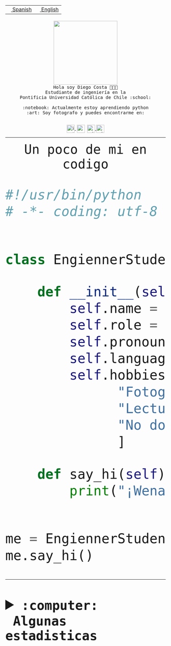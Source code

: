 <table border="0"  align="right">
 <tr><td><a href="README.md"><img src="https://upload.wikimedia.org/wikipedia/commons/thumb/8/89/Bandera_de_Espa%C3%B1a.svg/1200px-Bandera_de_Espa%C3%B1a.svg.png" height="10"> Spanish</a></td>
 <td><a href="README.en.md"><img src="https://upload.wikimedia.org/wikipedia/commons/a/a4/Flag_of_the_United_States.svg" height="10"> English</a></td></tr>
</table><br><br><br>


<p align="center">
  <img src="https://github.com/diegocostares/diegocostares/blob/main/Images/aaa2.gif?raw=true" height="200px" weight="200px">
  <br><samp>
    Hola soy Diego Costa 👨🏻‍💻<br>
    Estudiante de ingeniería en la <br>
    Pontificia Universidad Católica de Chile :school:<br>
  <br>
    :notebook: Actualmente estoy aprendiendo python <br>
    :art: Soy fotografo y puedes encontrarme en: <br>
  <br></samp>
  
</p>

<p align="center">
   <a href="https://instagram.com/diegocosta_no" target="blank">
    <img 
    align="center" src="https://cdn.jsdelivr.net/npm/simple-icons@3.0.1/icons/instagram.svg" alt="instagram" height="25px" width="25px" />
  </a>
  <a style="border: 3px solid; color: white;"href="https://t.me/diegocosta_no" target="blank">
  <img
  align="center" alt="Telegram" width="25px" src="https://icons-for-free.com/iconfiles/png/512/Telegram-1324888767380505522.png" />
</a>
<a href="https://api.whatsapp.com/send?phone=56971897835&text=Hola!" target="blank">
  <img
  align="center" alt="wtsp" width="25px" src="https://img.icons8.com/pastel-glyph/2x/whatsapp--v2.png" />
</a>
<a href="https://www.linkedin.com/in/diego-costa-786249213/" target="blank">
  <img
  align="center" alt="wtsp" width="25px" src="https://img.icons8.com/metro/452/linkedin.png" />
</a>

  </a>
</p>

---


<p align="center"><font size="25"><samp>Un poco de mi en codigo</samp></front></p>


```python
#!/usr/bin/python
# -*- coding: utf-8 -*-


class EngiennerStudent:

    def __init__(self):
        self.name = "Diego Costa"
        self.role = "Estudiante"
        self.pronouns = "he/him"
        self.language_spoken = ["es_CL", "en_US"]
        self.hobbies = [
              "Fotografia",
              "Lectura",
              "No dormir",
              ]

    def say_hi(self):
        print("¡Wena mundo!")


me = EngiennerStudent()
me.say_hi()
```
---
<details>
  <summary><b><samp>:computer: &nbsp;Algunas estadisticas</samp></b></summary>
  <br/></p>

<!--START_SECTION:waka-->
![Code Time](http://img.shields.io/badge/Code%20Time-829%20hrs%2039%20mins-blue)

**Soy nocturno 🦉** 

```text
🌞 Mañana                 9 commits           ░░░░░░░░░░░░░░░░░░░░░░░░░   00.39 % 
🌆 Día                    705 commits         ████████░░░░░░░░░░░░░░░░░   30.22 % 
🌃 Tarde                  1027 commits        ███████████░░░░░░░░░░░░░░   44.02 % 
🌙 Noche                  592 commits         ██████░░░░░░░░░░░░░░░░░░░   25.38 % 
```
📅 **Soy más productivo los Martes** 

```text
Lunes                    365 commits         ████░░░░░░░░░░░░░░░░░░░░░   15.65 % 
Martes                   454 commits         █████░░░░░░░░░░░░░░░░░░░░   19.46 % 
Miércoles                305 commits         ███░░░░░░░░░░░░░░░░░░░░░░   13.07 % 
Jueves                   290 commits         ███░░░░░░░░░░░░░░░░░░░░░░   12.43 % 
Viernes                  374 commits         ████░░░░░░░░░░░░░░░░░░░░░   16.03 % 
Sábado                   206 commits         ██░░░░░░░░░░░░░░░░░░░░░░░   08.83 % 
Domingo                  339 commits         ████░░░░░░░░░░░░░░░░░░░░░   14.53 % 
```


📊 **Esta semana me dediqué a** 

```text
🐱‍💻 Proyectos: 
2023-1-S4-Grupo2-Backend 13 hrs 20 mins      ██████████░░░░░░░░░░░░░░░   39.89 % 
2023-1-S4-Grupo2-Scraper 8 hrs 30 mins       ██████░░░░░░░░░░░░░░░░░░░   25.45 % 
2023-1-S4-scraper        3 hrs 56 mins       ███░░░░░░░░░░░░░░░░░░░░░░   11.78 % 
Arqui-31                 2 hrs 41 mins       ██░░░░░░░░░░░░░░░░░░░░░░░   08.04 % 
private-test             1 hr 52 mins        █░░░░░░░░░░░░░░░░░░░░░░░░   05.60 % 
```


 Last Updated on 24/04/2023 20:19:30 UTC
<!--END_SECTION:waka-->
  
  

<p align="center"> <img src="https://github-readme-stats.vercel.app/api?username=diegocostares&show_icons=true&theme=ayu-mirage" alt="abhisheknaiidu" /></p>
 
</details>
